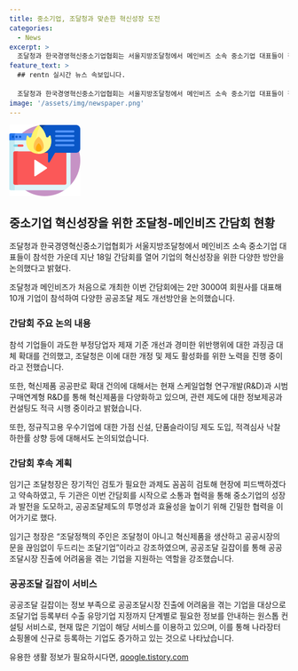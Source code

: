 ```yaml
---
title: 중소기업, 조달청과 맞손한 혁신성장 도전
categories:
  - News
excerpt: >
  조달청과 한국경영혁신중소기업협회는 서울지방조달청에서 메인비즈 소속 중소기업 대표들이 참석한 가운데, 중소기업의 혁신성장을 위한 간담회를 개최했다. 10개 기업이 참석해 공공조달 제도 개선방안을 논의했고, 조달청은 과징금 부과기준을 개정하고 있는 등 협력을 강화할 예정이라 밝혔다. 혁신제품 공공판로 확대, 정보제공과 컨설팅 등을 적극 시행 중이며, 공공조달 길잡이 제도를 통해 기업들을 지원하고 있다. 이러한 노력을 통해 중소기업의 성장과 발전을 도모하고, 공공조달제도의 투명성과 효율성을 높이기 위해 노력하고 있다.
feature_text: >
  ## rentn 실시간 뉴스 속보입니다.

  조달청과 한국경영혁신중소기업협회는 서울지방조달청에서 메인비즈 소속 중소기업 대표들이 참석한 가운데, 중소기업의 혁신성장을 위한 간담회를 개최했다. 10개 기업이 참석해 공공조달 제도 개선방안을 논의했고, 조달청은 과징금 부과기준을 개정하고 있는 등 협력을 강화할 예정이라 밝혔다. 혁신제품 공공판로 확대, 정보제공과 컨설팅 등을 적극 시행 중이며, 공공조달 길잡이 제도를 통해 기업들을 지원하고 있다. 이러한 노력을 통해 중소기업의 성장과 발전을 도모하고, 공공조달제도의 투명성과 효율성을 높이기 위해 노력하고 있다.
image: '/assets/img/newspaper.png'
---
```


<p><img src="/assets/img/news.png" alt="rentncar 속보" /></p>

<h2 data-ke-size="size26">중소기업 혁신성장을 위한 조달청-메인비즈 간담회 현황</h2>

<p data-ke-size="size16">조달청과 한국경영혁신중소기업협회가 서울지방조달청에서 메인비즈 소속 중소기업 대표들이 참석한 가운데 지난 18일 간담회를 열어 기업의 혁신성장을 위한 다양한 방안을 논의했다고 밝혔다.</p>

<p>조달청과 메인비즈가 처음으로 개최한 이번 간담회에는 2만 3000여 회원사를 대표해 10개 기업이 참석하여 다양한 공공조달 제도 개선방안을 논의했습니다.</p>

<h3>간담회 주요 논의 내용</h3>

<p data-ke-size="size16">참석 기업들이 과도한 부정당업자 제재 기준 개선과 경미한 위반행위에 대한 과징금 대체 확대를 건의했고, 조달청은 이에 대한 개정 및 제도 활성화를 위한 노력을 진행 중이라고 전했습니다.</p>

<p data-ke-size="size16">또한, 혁신제품 공공판로 확대 건의에 대해서는 현재 스케일업형 연구개발(R&D)과 시범구매연계형 R&D를 통해 혁신제품을 다양화하고 있으며, 관련 제도에 대한 정보제공과 컨설팅도 적극 시행 중이라고 밝혔습니다.</p>

<p data-ke-size="size16">또한, 정규직고용 우수기업에 대한 가점 신설, 단품슬라이딩 제도 도입, 적격심사 낙찰 하한률 상향 등에 대해서도 논의되었습니다.</p>

<h3>간담회 후속 계획</h3>

<p data-ke-size="size16">임기근 조달청장은 장기적인 검토가 필요한 과제도 꼼꼼히 검토해 현장에 피드백하겠다고 약속하였고, 두 기관은 이번 간담회를 시작으로 소통과 협력을 통해 중소기업의 성장과 발전을 도모하고, 공공조달제도의 투명성과 효율성을 높이기 위해 긴밀한 협력을 이어가기로 했다.</p>

<p data-ke-size="size16">임기근 청장은 “조달정책의 주인은 조달청이 아니고 혁신제품을 생산하고 공공시장의 문을 끊임없이 두드리는 조달기업”이라고 강조하였으며, 공공조달 길잡이를 통해 공공조달시장 진출에 어려움을 겪는 기업을 지원하는 역할을 강조했습니다.</p>

<h3>공공조달 길잡이 서비스</h3>

<p data-ke-size="size16">공공조달 길잡이는 정보 부족으로 공공조달시장 진출에 어려움을 겪는 기업을 대상으로 조달기업 등록부터 수출 유망기업 지정까지 단계별로 필요한 정보를 안내하는 원스톱 컨설팅 서비스로, 현재 많은 기업이 해당 서비스를 이용하고 있으며, 이를 통해 나라장터 쇼핑몰에 신규로 등록하는 기업도 증가하고 있는 것으로 나타났습니다.</p>

<p data-ke-size="size16"></p>
유용한 생활 정보가 필요하시다면, <a href="https://qoogle.tistory.com" rel="dofollow">qoogle.tistory.com</a>


